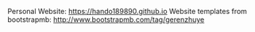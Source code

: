 Personal Website: https://hando189890.github.io
Website templates from bootstrapmb: http://www.bootstrapmb.com/tag/gerenzhuye
